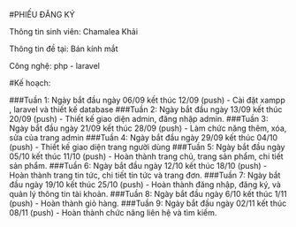 #PHIẾU ĐĂNG KÝ

Thông tin sinh viên: Chamalea Khải

Thông tin đề tại: Bán kính mắt

Công nghệ: php - laravel

#Kế hoạch: 

###Tuần 1: Ngày bắt đầu ngày 06/09 kết thúc 12/09 (push) - Cài đặt xampp , laravel và thiết kế database
###Tuần 2: Ngày bắt đầu ngày 13/09 kết thúc 20/09 (push) - Thiết kế giao diện admin, đăng nhập admin.
###Tuần 3: Ngày bắt đầu ngày 21/09 kết thúc 28/09 (push) - Làm chức năng thêm, xóa, sửa của trang admin
###Tuần 4: Ngày bắt đầu ngày 29/09 kết thúc 04/10 (push) - Thiết kế giao diện trang người dùng
###Tuần 5: Ngày bắt đầu ngày 05/10 kết thúc 11/10 (push) - Hoàn thành trang chủ, trang sản phẩm, chi tiết sản phẩm.
###Tuần 6: Ngày bắt đầu ngày 12/10 kết thúc 18/10 (push) - Hoàn thành trang tin tức, chi tiết tin tức và trang đơn.
###Tuần 7: Ngày bắt đầu ngày 19/10 kết thúc 25/10 (push) - Hoàn thành đăng nhập, đăng ký, và quản lý thông tin tài khoản.
###Tuần 8: Ngày bắt đầu ngày 6/10 kết thúc 1/11 (push) - Hoàn thành giỏ hàng. 
###Tuần 9: Ngày bắt đầu ngày 02/11 kết thúc 08/11 (push) - Hoàn thành chức năng liên hệ và tìm kiếm.


